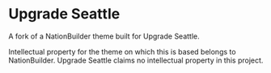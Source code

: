 # Upgrade Seattle

A fork of a NationBuilder theme built for Upgrade Seattle.

Intellectual property for the theme on which this is based belongs to NationBuilder. Upgrade Seattle claims no intellectual property in this project.